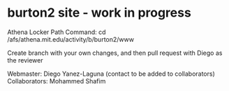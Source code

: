 # burton2 site - work in progress
Athena Locker Path Command: cd /afs/athena.mit.edu/activity/b/burton2/www

Create branch with your own changes, and then pull request with Diego as the reviewer

Webmaster: Diego Yanez-Laguna (contact to be added to collaborators)
Collaborators: Mohammed Shafim
